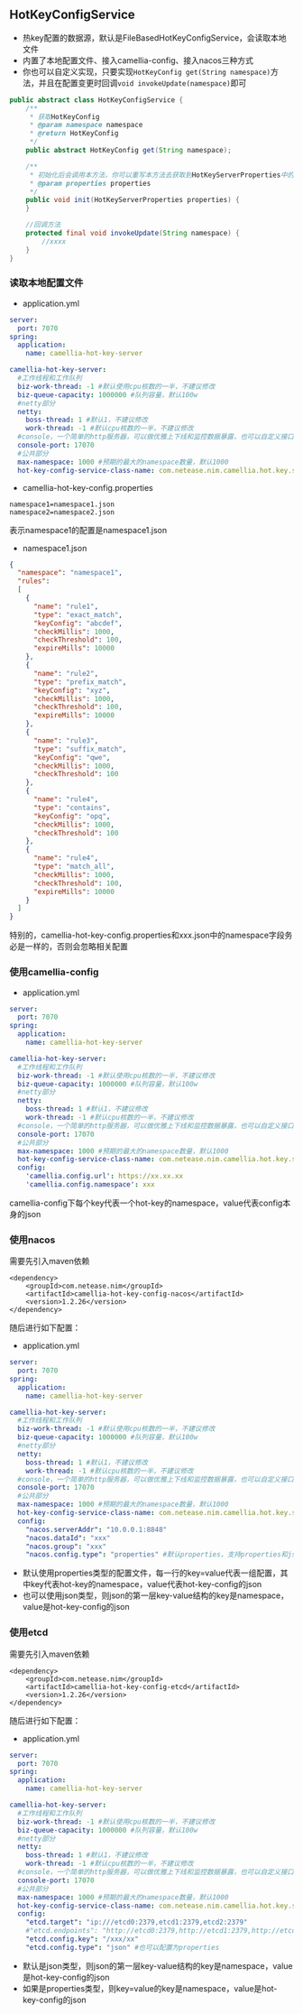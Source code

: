 
## HotKeyConfigService
* 热key配置的数据源，默认是FileBasedHotKeyConfigService，会读取本地文件
* 内置了本地配置文件、接入camellia-config、接入nacos三种方式
* 你也可以自定义实现，只要实现`HotKeyConfig get(String namespace)`方法，并且在配置变更时回调`void invokeUpdate(namespace)`即可

```java
public abstract class HotKeyConfigService {
    /**
     * 获取HotKeyConfig
     * @param namespace namespace
     * @return HotKeyConfig
     */
    public abstract HotKeyConfig get(String namespace);

    /**
     * 初始化后会调用本方法，你可以重写本方法去获取到HotKeyServerProperties中的相关配置
     * @param properties properties
     */
    public void init(HotKeyServerProperties properties) {
    }

    //回调方法
    protected final void invokeUpdate(String namespace) {
        //xxxx
    }
}
```

### 读取本地配置文件

* application.yml

```yaml
server:
  port: 7070
spring:
  application:
    name: camellia-hot-key-server

camellia-hot-key-server:
  #工作线程和工作队列
  biz-work-thread: -1 #默认使用cpu核数的一半，不建议修改
  biz-queue-capacity: 1000000 #队列容量，默认100w
  #netty部分
  netty:
    boss-thread: 1 #默认1，不建议修改
    work-thread: -1 #默认cpu核数的一半，不建议修改
  #console，一个简单的http服务器，可以做优雅上下线和监控数据暴露，也可以自定义接口
  console-port: 17070
  #公共部分
  max-namespace: 1000 #预期的最大的namespace数量，默认1000
  hot-key-config-service-class-name: com.netease.nim.camellia.hot.key.server.conf.FileBasedHotKeyConfigService #热key配置数据源，默认使用本地配置文件，业务可以自定义实现
```

* camellia-hot-key-config.properties
```properties
namespace1=namespace1.json
namespace2=namespace2.json
```

表示namespace1的配置是namespace1.json

* namespace1.json
```json
{
  "namespace": "namespace1",
  "rules":
  [
    {
      "name": "rule1",
      "type": "exact_match",
      "keyConfig": "abcdef",
      "checkMillis": 1000,
      "checkThreshold": 100,
      "expireMills": 10000
    },
    {
      "name": "rule2",
      "type": "prefix_match",
      "keyConfig": "xyz",
      "checkMillis": 1000,
      "checkThreshold": 100,
      "expireMills": 10000
    },
    {
      "name": "rule3",
      "type": "suffix_match",
      "keyConfig": "qwe",
      "checkMillis": 1000,
      "checkThreshold": 100
    },
    {
      "name": "rule4",
      "type": "contains",
      "keyConfig": "opq",
      "checkMillis": 1000,
      "checkThreshold": 100
    },
    {
      "name": "rule4",
      "type": "match_all",
      "checkMillis": 1000,
      "checkThreshold": 100,
      "expireMills": 10000
    }
  ]
}
```

特别的，camellia-hot-key-config.properties和xxx.json中的namespace字段务必是一样的，否则会忽略相关配置


### 使用camellia-config

* application.yml

```yaml
server:
  port: 7070
spring:
  application:
    name: camellia-hot-key-server

camellia-hot-key-server:
  #工作线程和工作队列
  biz-work-thread: -1 #默认使用cpu核数的一半，不建议修改
  biz-queue-capacity: 1000000 #队列容量，默认100w
  #netty部分
  netty:
    boss-thread: 1 #默认1，不建议修改
    work-thread: -1 #默认cpu核数的一半，不建议修改
  #console，一个简单的http服务器，可以做优雅上下线和监控数据暴露，也可以自定义接口
  console-port: 17070
  #公共部分
  max-namespace: 1000 #预期的最大的namespace数量，默认1000
  hot-key-config-service-class-name: com.netease.nim.camellia.hot.key.server.conf.ApiBasedHotKeyConfigService #热key配置数据源，默认使用本地配置文件，业务可以自定义实现
  config:
    'camellia.config.url': https://xx.xx.xx
    'camellia.config.namespace': xxx
```

camellia-config下每个key代表一个hot-key的namespace，value代表config本身的json


### 使用nacos

需要先引入maven依赖
```
<dependency>
    <groupId>com.netease.nim</groupId>
    <artifactId>camellia-hot-key-config-nacos</artifactId>
    <version>1.2.26</version>
</dependency>
```

随后进行如下配置：

* application.yml

```yaml
server:
  port: 7070
spring:
  application:
    name: camellia-hot-key-server

camellia-hot-key-server:
  #工作线程和工作队列
  biz-work-thread: -1 #默认使用cpu核数的一半，不建议修改
  biz-queue-capacity: 1000000 #队列容量，默认100w
  #netty部分
  netty:
    boss-thread: 1 #默认1，不建议修改
    work-thread: -1 #默认cpu核数的一半，不建议修改
  #console，一个简单的http服务器，可以做优雅上下线和监控数据暴露，也可以自定义接口
  console-port: 17070
  #公共部分
  max-namespace: 1000 #预期的最大的namespace数量，默认1000
  hot-key-config-service-class-name: com.netease.nim.camellia.hot.key.server.config.nacos.NacosHotKeyConfigService #热key配置数据源，默认使用本地配置文件，业务可以自定义实现
  config:
    "nacos.serverAddr": "10.0.0.1:8848"
    "nacos.dataId": "xxx"
    "nacos.group": "xxx"
    "nacos.config.type": "properties" #默认properties，支持properties和json
```

* 默认使用properties类型的配置文件，每一行的key=value代表一组配置，其中key代表hot-key的namespace，value代表hot-key-config的json
* 也可以使用json类型，则json的第一层key-value结构的key是namespace，value是hot-key-config的json


### 使用etcd

需要先引入maven依赖
```
<dependency>
    <groupId>com.netease.nim</groupId>
    <artifactId>camellia-hot-key-config-etcd</artifactId>
    <version>1.2.26</version>
</dependency>
```

随后进行如下配置：

* application.yml

```yaml
server:
  port: 7070
spring:
  application:
    name: camellia-hot-key-server

camellia-hot-key-server:
  #工作线程和工作队列
  biz-work-thread: -1 #默认使用cpu核数的一半，不建议修改
  biz-queue-capacity: 1000000 #队列容量，默认100w
  #netty部分
  netty:
    boss-thread: 1 #默认1，不建议修改
    work-thread: -1 #默认cpu核数的一半，不建议修改
  #console，一个简单的http服务器，可以做优雅上下线和监控数据暴露，也可以自定义接口
  console-port: 17070
  #公共部分
  max-namespace: 1000 #预期的最大的namespace数量，默认1000
  hot-key-config-service-class-name: com.netease.nim.camellia.hot.key.server.config.etcd.EtcdHotKeyConfigService #热key配置数据源，默认使用本地配置文件，业务可以自定义实现
  config:
    "etcd.target": "ip:///etcd0:2379,etcd1:2379,etcd2:2379"
    #"etcd.endpoints": "http://etcd0:2379,http://etcd1:2379,http://etcd2:2379" #etcd.target和etcd.endpoints二选一，优先使用etcd.target
    "etcd.config.key": "/xxx/xx"
    "etcd.config.type": "json" #也可以配置为properties
```

* 默认是json类型，则json的第一层key-value结构的key是namespace，value是hot-key-config的json
* 如果是properties类型，则key=value的key是namespace，value是hot-key-config的json
